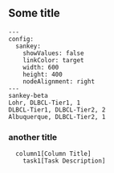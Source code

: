 ## Some title

```mermaid
---
config:
  sankey:
    showValues: false
    linkColor: target
    width: 600
    height: 400
    nodeAlignment: right
---
sankey-beta
Lohr, DLBCL-Tier1, 1
DLBCL-Tier1, DLBCL-Tier2, 2
Albuquerque, DLBCL-Tier2, 1
```

### another title

```kanban
  column1[Column Title]
    task1[Task Description]
```
